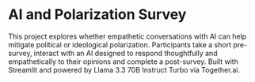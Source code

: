 # AI and Polarization Survey
This project explores whether empathetic conversations with AI can help mitigate political or ideological polarization.
Participants take a short pre-survey, interact with an AI designed to respond thoughtfully and empathetically to their opinions and complete a post-survey.
Built with Streamlit and powered by Llama 3.3 70B Instruct Turbo via Together.ai.